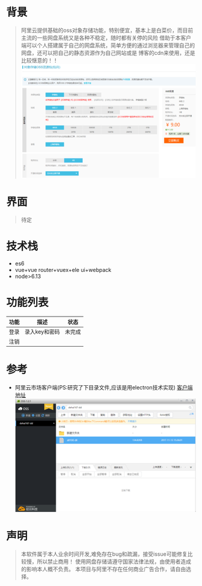 # 背景
> 阿里云提供基础的oss对象存储功能，特别便宜，基本上是白菜价，而目前主流的一些网盘系统又是各种不稳定，随时都有关停的风险
> 借助于本客户端可以个人搭建属于自己的网盘系统，简单方便的通过浏览器来管理自己的网盘，还可以把自己的静态资源作为自己网站或是
> 博客的cdn来使用，还是比较惬意的！！
![](https://github.com/dehai168/oss/blob/master/assets/aliyunoss.png)
# 界面
> 待定
# 技术栈
- es6
- vue+vue router+vuex+ele ui+webpack
- node>6.13

# 功能列表
|功能|描述|状态|
|----|----|---|
|登录|录入key和密码|未完成|
|注销|||
# 参考
- 阿里云市场客户端(PS:研究了下目录文件,应该是用electron技术实现) 
  [客户端地址]()
  ![](https://github.com/dehai168/oss/blob/master/assets/ossclient.png)

# 声明
> 本软件属于本人业余时间开发,难免存在bug和疏漏，接受issue可能修复比较慢，所以禁止商用！
> 使用网盘存储请遵守国家法律法规，由使用者造成的影响本人概不负责。
> 本项目与阿里不存在任何商业广告合作，请自由选择。